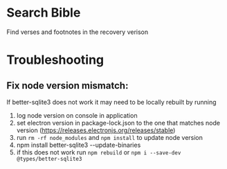 # Search Bible

Find verses and footnotes in the recovery verison

# Troubleshooting

## Fix node version mismatch:

If better-sqlite3 does not work it may need to be locally rebuilt by running

1. log node version on console in application
2. set electron version in package-lock.json to the one that matches node version (<https://releases.electronjs.org/releases/stable>)
3. run `rm -rf node_modules` and `npm install` to update node version
4. npm install better-sqlite3 --update-binaries
5. if this does not work run `npm rebuild` or `npm i --save-dev @types/better-sqlite3`
